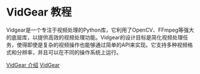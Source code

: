 # VidGear 教程

<show-structure depth="2"/>

Vidgear是一个专注于视频处理的Python库，它利用了OpenCV、FFmpeg等强大的底层库，以提供高效的视频处理功能。Vidgear的设计目标是简化视频处理任务，使得即使是复杂的视频操作也能够通过简单的API来实现。它支持多种视频格式和分辨率，并且可以在不同的操作系统上运行。

<seealso>
<category ref="ref_docs">
  <a href="https://mp.weixin.qq.com/s/iDxMq3gV4ctHpKgnZf4XAw">VidGear 介绍</a>
</category>
<category ref="ref_github">
  <a href="https://github.com/abhiTronix/vidgear">VidGear</a>
</category>
</seealso>